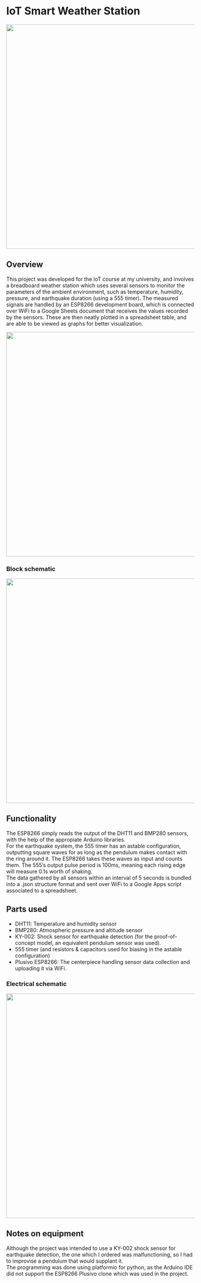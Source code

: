 # IoT Smart Weather Station

<image src="breadboard.png" width="600px"/>

## Overview
This project was developed for the IoT course at my university, and involves a breadboard weather station which uses several sensors to monitor the parameters of the ambient environment, such as temperature, humidity, pressure, and earthquake duration (using a 555 timer). The measured signals are handled by an ESP8266 development board, which is connected over WiFi to a Google Sheets document that receives the values recorded by the sensors. These are then neatly plotted in a spreadsheet table, and are able to be viewed as graphs for better visualization.

<image src="table.png" width="600px"/>

### Block schematic
<image src="block.png" width="600px"/>

## Functionality
The ESP8266 simply reads the output of the DHT11 and BMP280 sensors, with the help of the appropiate Arduino libraries.
<br>For the earthquake system, the 555 timer has an astable configuration, outputting square waves for as long as the pendulum makes contact with the ring around it. The ESP8266 takes these waves as input and counts them. The 555’s output pulse period is 100ms, meaning each rising edge will measure 0.1s worth of shaking.
<br>The data gathered by all sensors within an interval of 5 seconds is bundled into a .json structure format and sent over WiFi to a Google Apps script associated to a spreadsheet.

## Parts used
- DHT11:	Temperature and humidity sensor
- BMP280:	Atmospheric pressure and altitude sensor
- KY-002:	Shock sensor for earthquake detection (for the proof-of-concept model, an equivalent pendulum sensor was used).
- 555 timer (and resistors & capacitors used for biasing in the astable configuration)
- Plusivo ESP8266: The centerpiece handling sensor data collection and uploading it via WiFi.

### Electrical schematic
<image src="schematic.png" width="600px"/>

## Notes on equipment
Although the project was intended to use a KY-002 shock sensor for earthquake detection, the one which I ordered was malfunctioning, so I had to improvise a pendulum that would supplant it.
<br>The programming was done using platformio for python, as the Arduino IDE did not support the ESP8266 Plusivo clone which was used in the project.
